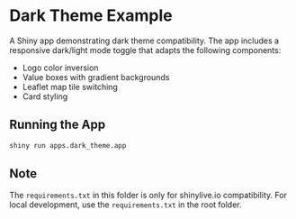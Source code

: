 # Dark Theme Example

A Shiny app demonstrating dark theme compatibility. The app includes a responsive dark/light mode toggle that adapts the following components:

- Logo color inversion
- Value boxes with gradient backgrounds
- Leaflet map tile switching
- Card styling

## Running the App
```bash
shiny run apps.dark_theme.app
```

## Note
The `requirements.txt` in this folder is only for shinylive.io compatibility. For local development, use the `requirements.txt` in the root folder.

